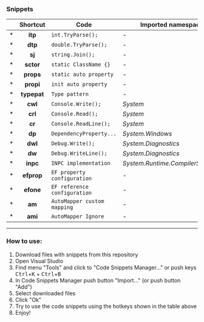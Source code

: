 ### Snippets


|  |Shortcut   |Code                         |Imported namespace  |Filename                                                                                                |
|--|:---------:|-----------------------------|--------------------|--------------------------------------------------------------------------------------------------------|
|\*|**itp**    |```int.TryParse(); ```       |*-*                 |[`int.TryParse.snippet`](https://github.com/DepthRel/DevEnvironment/blob/master/Snippets/int.TryParse.snippet)         |
|\*|**dtp**    |```double.TryParse(); ```    |*-*                 |[`double.TryParse.snippet`](https://github.com/DepthRel/DevEnvironment/blob/master/Snippets/double.TryParse.snippet)   |
|\*|**sj**     |```string.Join(); ```        |*-*                 |[`string.Join.snippet`](https://github.com/DepthRel/DevEnvironment/blob/master/Snippets/string.Join.snippet)           |
|\*|**sctor**  |```static ClassName {} ```   |*-*                 |[`sctor.snippet`](https://github.com/DepthRel/DevEnvironment/blob/master/Snippets/sctor.snippet)                       |
|\*|**props**  |```static auto property ```  |*-*                 |[`props.snippet`](https://github.com/DepthRel/DevEnvironment/blob/master/Snippets/props.snippet)                       |
|\*|**propi**  |```init auto property ```    |*-*                 |[`propi.snippet`](https://github.com/DepthRel/DevEnvironment/blob/master/Snippets/propi.snippet)                       |
|\*|**typepat**|```Type pattern```           |*-*                 |[`typepat.snippet`](https://github.com/DepthRel/DevEnvironment/blob/master/Snippets/typepat.snippet)                   |
|\*|**cwl**    |```Console.Write(); ```      |*System*            |[`Console.Write.snippet`](https://github.com/DepthRel/DevEnvironment/blob/master/Snippets/Console.Write.snippet)       |
|\*|**crl**    |```Console.Read(); ```       |*System*            |[`Console.Read.snippet`](https://github.com/DepthRel/DevEnvironment/blob/master/Snippets/Console.Read.snippet)         |
|\*|**cr**     |```Console.ReadLine(); ```   |*System*            |[`Console.ReadLine.snippet`](https://github.com/DepthRel/DevEnvironment/blob/master/Snippets/Console.ReadLine.snippet) |
|\*|**dp**     |```DependencyProperty... ``` |*System.Windows*    |[`dp.snippet`](https://github.com/DepthRel/DevEnvironment/blob/master/Snippets/dp.snippet)                             |
|\*|**dwl**    |```Debug.Write();```         |*System.Diagnostics*|[`Debug.Write.snippet`](https://github.com/DepthRel/DevEnvironment/blob/master/Snippets/Debug.Write.snippet)           |
|\*|**dw**     |```Debug.WriteLine();```     |*System.Diagnostics*|[`Debug.WriteLine.snippet`](https://github.com/DepthRel/DevEnvironment/blob/master/Snippets/Debug.WriteLine.snippet)   |
|\*|**inpc**   |```INPC implementation```    |*System.Runtime.CompilerServices*|[`inpc.snippet`](https://github.com/DepthRel/DevEnvironment/blob/master/Snippets/inpc.snippet)            |
|\*|**efprop**   |```EF property configuration```    |*-*|[`efprop.snippet`](https://github.com/DepthRel/DevEnvironment/blob/master/Snippets/efprop.snippet)            |
|\*|**efone**   |```EF reference configuration```    |*-*|[`efone.snippet`](https://github.com/DepthRel/DevEnvironment/blob/master/Snippets/efone.snippet)            |
|\*|**am**     |```AutoMapper custom mapping```    |*-*|[`am.snippet`](https://github.com/DepthRel/DevEnvironment/blob/master/Snippets/am.snippet)            |
|\*|**ami**     |```AutoMapper Ignore```    |*-*|[`ami.snippet`](https://github.com/DepthRel/DevEnvironment/blob/master/Snippets/ami.snippet)            |

---
### How to use:
1. Download files with snippets from this repository
2. Open Visual Studio
3. Find menu "Tools" and click to "Code Snippets Manager..." or push keys <kbd>Ctrl</kbd>+<kbd>K</kbd> + <kbd>Ctrl</kbd>+<kbd>B</kbd>
4. In Code Snippets Manager push button "Import..." (or push button "Add")
5. Select downloaded files
6. Click "Ok"
7. Try to use the code snippets using the hotkeys shown in the table above
8. Enjoy!
